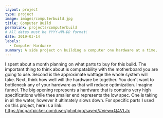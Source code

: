```yaml
---
layout: project
type: project
image: images/computerbuild.jpg
title: Computer Build
permalink: projects/computerbuild
# All dates must be YYYY-MM-DD format!
date: 2019-03-14
labels:
  - Computer Hardware
summary: A side project on building a computer one hardware at a time.
---
```

I spent about a month planning on what parts to buy for this build. The important thing to think about is compatability with the motherboard you are going to use. Second is the approximate wattage the whole system will take. Next, think how well will the hardware be together. You don't want to bottleneck any of your hardware as that will reduce optimization. Imagine funnel. The big opening represents a hardware that is contains very high specifications while thee smaller end represents the low spec. One is taking in all the water, however it ultimately slows down. For specific parts I used on this project, here is a link: https://pcpartpicker.com/user/johnbigo/saved/#view=Q4VLJx
